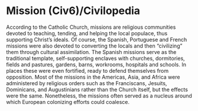 # Mission (Civ6)/Civilopedia

According to the Catholic Church, missions are religious communities devoted to teaching, tending, and helping the local populace, thus supporting Christ’s ideals. Of course, the Spanish, Portuguese and French missions were also devoted to converting the locals and then “civilizing” them through cultural assimilation. The Spanish missions serve as the traditional template, self-supporting enclaves with churches, dormitories, fields and pastures, gardens, barns, workrooms, hospitals and schools. In places these were even fortified, ready to defend themselves from opposition. Most of the missions in the Americas, Asia, and Africa were administered by religious orders such as the Franciscans, Jesuits, Dominicans, and Augustinians rather than the Church itself, but the effects were the same. Nonetheless, the missions often served as a nucleus around which European colonizing efforts could coalesce.